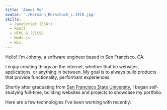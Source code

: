 ```yaml
---
title: 'About Me'
avatar: './Hermann_Rorschach_c.1910.jpg'
skills:
  - JavaScript (ES6+)
  - React
  - HTML & (S)CSS
  - Node.js
  - Wix
---
```


Hello! I'm Johnny, a software engineer based in San Francisco, CA.

I enjoy creating things on the internet, whether that be websites, applications, or anything in between. My goal is to always build products that provide functionality, performant experiences.

Shortly after graduating from [San Francisco State University](https://sfsu.edu/), I began self-studying full-time, building websites and projects to showcase my portfolio.

Here are a few technologies I've been working with recently:
